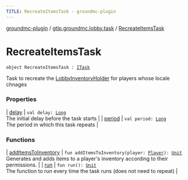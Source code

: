 ```yaml
---
TITLE: RecreateItemsTask - groundmc-plugin
---
```


[groundmc-plugin](../../index.html) / [gtlp.groundmc.lobby.task](../index.html) / [RecreateItemsTask](.)

# RecreateItemsTask

`object RecreateItemsTask : `[`ITask`](../-i-task/index.html)

Task to recreate the [LobbyInventoryHolder](../../gtlp.groundmc.lobby.inventory/-lobby-inventory-holder/index.html) for players whose locale chnages

### Properties

| [delay](delay.html) | `val delay: `[`Long`](https://kotlinlang.org/api/latest/jvm/stdlib/kotlin/-long/index.html)<br>The initial delay before the task starts |
| [period](period.html) | `val period: `[`Long`](https://kotlinlang.org/api/latest/jvm/stdlib/kotlin/-long/index.html)<br>The period in which this task repeats |

### Functions

| [addItemsToInventory](add-items-to-inventory.html) | `fun addItemsToInventory(player: `[`Player`](https://hub.spigotmc.org/javadocs/spigot/org/bukkit/entity/Player.html)`): `[`Unit`](https://kotlinlang.org/api/latest/jvm/stdlib/kotlin/-unit/index.html)<br>Generates and adds items to a player's inventory according to their permissions. |
| [run](run.html) | `fun run(): `[`Unit`](https://kotlinlang.org/api/latest/jvm/stdlib/kotlin/-unit/index.html)<br>The function to run every time the task runs (does not need to repeat) |

